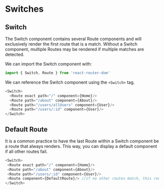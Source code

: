 Switches
========
Switch
------
The Switch component contains several Route components and will exclusively render the first route that is a match. Without a Switch component, multiple Routes may be rendered if multiple matches are detected.

We can import the Switch component with:
```javascript
import { Switch, Route } from 'react-router-dom'
```
We can reference the Switch component using the ```<Switch>``` tag.
```javascript
<Switch>
  <Route exact path="/" component={Home}/>
  <Route path="/about" component={About}/>
  <Route path="/users/allUsers" component={User}/>
  <Route path="/users/:id" component={User}/>
</Switch>
```

Default Route
-------------
It is a common practice to have the last Route within a Switch component be a route that always renders. This way, you can display a default component if all other routes fail.
```javascript
<Switch>
 <Route exact path="/" component={Home}/>
 <Route path="/about" component={About}/>
 <Route path="/users/:id" component={User}/>
 <Route component={DefaultRoute}/> //if no other routes match, this route will render for sure
</Switch>
```
